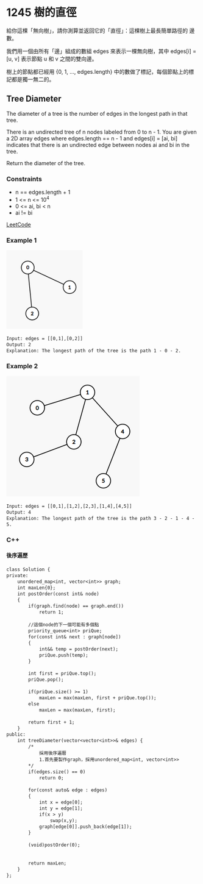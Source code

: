 # 1245 樹的直徑

給你這棵「無向樹」，請你測算並返回它的「直徑」：這棵樹上最長簡單路徑的 邊數。

我們用一個由所有「邊」組成的數組 edges 來表示一棵無向樹，其中 edges[i] = [u, v] 表示節點 u 和 v 之間的雙向邊。

樹上的節點都已經用 {0, 1, ..., edges.length} 中的數做了標記，每個節點上的標記都是獨一無二的。

##  Tree Diameter

The diameter of a tree is the number of edges in the longest path in that tree.

There is an undirected tree of n nodes labeled from 0 to n - 1. You are given a 2D array edges where edges.length == n - 1 and edges[i] = [ai, bi] indicates that there is an undirected edge between nodes ai and bi in the tree.

Return the diameter of the tree.

### Constraints

* n == edges.length + 1
* 1 <= n <= 10<sup>4</sup>
* 0 <= ai, bi < n
* ai != bi

[LeetCode](https://leetcode-cn.com/problems/tree-diameter/)


### Example 1

<img src="img/1245_1.png" width = "200"/>

```
Input: edges = [[0,1],[0,2]]
Output: 2
Explanation: The longest path of the tree is the path 1 - 0 - 2.
```

### Example 2

<img src="img/1245_2.png" width = "350"/>

```
Input: edges = [[0,1],[1,2],[2,3],[1,4],[4,5]]
Output: 4
Explanation: The longest path of the tree is the path 3 - 2 - 1 - 4 - 5.
```

### C++ 

#### 後序遍歷 

```
class Solution {
private:
    unordered_map<int, vector<int>> graph;
    int maxLen{0};
    int postOrder(const int& node)
    {
        if(graph.find(node) == graph.end())
            return 1;

        //這個node的下一個可能有多個點
        priority_queue<int> priQue;
        for(const int& next : graph[node])
        {
            int&& temp = postOrder(next);
            priQue.push(temp);
        }       

        int first = priQue.top();
        priQue.pop();
        
        if(priQue.size() >= 1)            
            maxLen = max(maxLen, first + priQue.top());
        else
            maxLen = max(maxLen, first);

        return first + 1;
    }
public:
    int treeDiameter(vector<vector<int>>& edges) {
        /*
            採用後序遍曆
            1.首先要製作graph，採用unordered_map<int, vector<int>>
        */        
        if(edges.size() == 0)
            return 0;

        for(const auto& edge : edges)
        {
            int x = edge[0];
            int y = edge[1];
            if(x > y)
                swap(x,y);
            graph[edge[0]].push_back(edge[1]);
        }

        (void)postOrder(0);
        

        return maxLen;
    }
};
```


